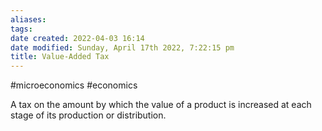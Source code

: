 ```yaml
---
aliases: 
tags: 
date created: 2022-04-03 16:14
date modified: Sunday, April 17th 2022, 7:22:15 pm
title: Value-Added Tax
---
```


#microeconomics #economics

A tax on the amount by which the value of a product is increased at each stage of its production or distribution.